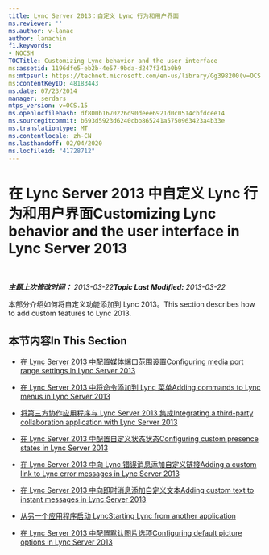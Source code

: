 ```yaml
---
title: Lync Server 2013：自定义 Lync 行为和用户界面
ms.reviewer: ''
ms.author: v-lanac
author: lanachin
f1.keywords:
- NOCSH
TOCTitle: Customizing Lync behavior and the user interface
ms:assetid: 1196dfe5-eb2b-4e57-9bda-d247f341b0b9
ms:mtpsurl: https://technet.microsoft.com/en-us/library/Gg398200(v=OCS.15)
ms:contentKeyID: 48183443
ms.date: 07/23/2014
manager: serdars
mtps_version: v=OCS.15
ms.openlocfilehash: df800b1670226d90deee6921d0c0514cbfdcee14
ms.sourcegitcommit: b693d5923d6240cbb865241a5750963423a4b33e
ms.translationtype: MT
ms.contentlocale: zh-CN
ms.lasthandoff: 02/04/2020
ms.locfileid: "41728712"
---
```

<div data-xmlns="http://www.w3.org/1999/xhtml">

<div class="topic" data-xmlns="http://www.w3.org/1999/xhtml" data-msxsl="urn:schemas-microsoft-com:xslt" data-cs="http://msdn.microsoft.com/en-us/">

<div data-asp="http://msdn2.microsoft.com/asp">

# <a name="customizing-lync-behavior-and-the-user-interface-in-lync-server-2013"></a><span data-ttu-id="69a23-102">在 Lync Server 2013 中自定义 Lync 行为和用户界面</span><span class="sxs-lookup"><span data-stu-id="69a23-102">Customizing Lync behavior and the user interface in Lync Server 2013</span></span>

</div>

<div id="mainSection">

<div id="mainBody">

<span> </span>

<span data-ttu-id="69a23-103">_**主题上次修改时间：** 2013-03-22_</span><span class="sxs-lookup"><span data-stu-id="69a23-103">_**Topic Last Modified:** 2013-03-22_</span></span>

<span data-ttu-id="69a23-104">本部分介绍如何将自定义功能添加到 Lync 2013。</span><span class="sxs-lookup"><span data-stu-id="69a23-104">This section describes how to add custom features to Lync 2013.</span></span>

<div>

## <a name="in-this-section"></a><span data-ttu-id="69a23-105">本节内容</span><span class="sxs-lookup"><span data-stu-id="69a23-105">In This Section</span></span>

  - [<span data-ttu-id="69a23-106">在 Lync Server 2013 中配置媒体端口范围设置</span><span class="sxs-lookup"><span data-stu-id="69a23-106">Configuring media port range settings in Lync Server 2013</span></span>](lync-server-2013-configuring-media-port-range-settings.md)

  - [<span data-ttu-id="69a23-107">在 Lync Server 2013 中将命令添加到 Lync 菜单</span><span class="sxs-lookup"><span data-stu-id="69a23-107">Adding commands to Lync menus in Lync Server 2013</span></span>](lync-server-2013-adding-commands-to-lync-menus.md)

  - [<span data-ttu-id="69a23-108">将第三方协作应用程序与 Lync Server 2013 集成</span><span class="sxs-lookup"><span data-stu-id="69a23-108">Integrating a third-party collaboration application with Lync Server 2013</span></span>](lync-server-2013-integrating-a-third-party-collaboration-application-with-lync.md)

  - [<span data-ttu-id="69a23-109">在 Lync Server 2013 中配置自定义状态状态</span><span class="sxs-lookup"><span data-stu-id="69a23-109">Configuring custom presence states in Lync Server 2013</span></span>](lync-server-2013-configuring-custom-presence-states.md)

  - [<span data-ttu-id="69a23-110">在 Lync Server 2013 中向 Lync 错误消息添加自定义链接</span><span class="sxs-lookup"><span data-stu-id="69a23-110">Adding a custom link to Lync error messages in Lync Server 2013</span></span>](lync-server-2013-adding-a-custom-link-to-lync-error-messages.md)

  - [<span data-ttu-id="69a23-111">在 Lync Server 2013 中向即时消息添加自定义文本</span><span class="sxs-lookup"><span data-stu-id="69a23-111">Adding custom text to instant messages in Lync Server 2013</span></span>](lync-server-2013-adding-custom-text-to-instant-messages.md)

  - [<span data-ttu-id="69a23-112">从另一个应用程序启动 Lync</span><span class="sxs-lookup"><span data-stu-id="69a23-112">Starting Lync from another application</span></span>](lync-server-2013-starting-lync-from-another-application.md)

  - [<span data-ttu-id="69a23-113">在 Lync Server 2013 中配置默认图片选项</span><span class="sxs-lookup"><span data-stu-id="69a23-113">Configuring default picture options in Lync Server 2013</span></span>](lync-server-2013-configuring-default-picture-options.md)

</div>

</div>

<span> </span>

</div>

</div>

</div>

